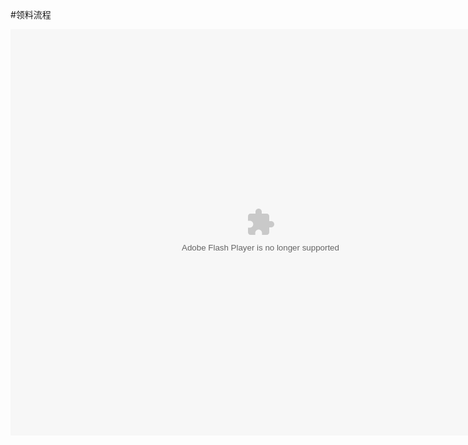 #领料流程

<embed src="http://resource.3cwdb.com/kailong-donghua/%CF%EE%C4%BF%B9%DC%C0%ED-4%C1%EC%C1%CF%C1%F7%B3%CC.swf" width="800" height="650"  pluginspage="http://www.macromedia.com/go/getflashplayer" 
type="application/x-shockwave-flash" ></embed>
